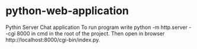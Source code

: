 # python-web-application
Pythin Server Chat application
To run program write python -m http.server --cgi 8000 in cmd in the root of the project.
Then open in browser http://localhost:8000/cgi-bin/index.py.
